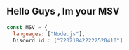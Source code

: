 ## Hello Guys , Im your MSV 
```js
const MSV = {
  languages: ["Node.js"],
  Discord id : ["720218422222520410"]
 
```
 
